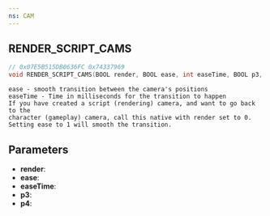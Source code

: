 ```yaml
---
ns: CAM
---
```

## RENDER_SCRIPT_CAMS

```c
// 0x07E5B515DB0636FC 0x74337969
void RENDER_SCRIPT_CAMS(BOOL render, BOOL ease, int easeTime, BOOL p3, BOOL p4);
```

```
ease - smooth transition between the camera's positions  
easeTime - Time in milliseconds for the transition to happen  
If you have created a script (rendering) camera, and want to go back to the   
character (gameplay) camera, call this native with render set to 0.  
Setting ease to 1 will smooth the transition.  
```

## Parameters
* **render**: 
* **ease**: 
* **easeTime**: 
* **p3**: 
* **p4**: 

